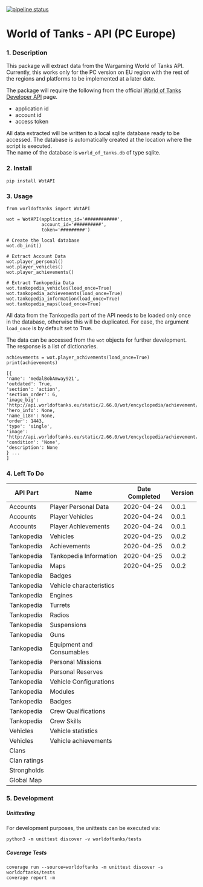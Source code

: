 [![pipeline status](https://gitlab.com/gabriel_oana/worldoftanks/badges/master/pipeline.svg)](https://gitlab.com/gabriel_oana/worldoftanks/commits/master)
# World of Tanks - API (PC Europe)

### 1. Description
This package will extract data from the Wargaming World of Tanks API.      
Currently, this works only for the PC version on EU region with the rest of the regions and platforms to be implemented at a later date.

The package will require the following from the official [World of Tanks Developer API](https://developers.wargaming.net/) page.
* application id
* account id
* access token

All data extracted will be written to a local sqlite database ready to be accessed. The database is automatically created
at the location where the script is executed.    
The name of the database is ```world_of_tanks.db``` of type sqlite.


### 2. Install

```
pip install WotAPI
```

### 3. Usage

```
from worldoftanks import WotAPI

wot = WotAPI(application_id='############',
             account_id='##########',
             token='#########')

# Create the local database
wot.db_init()
```

```
# Extract Account Data
wot.player_personal()
wot.player_vehicles()
wot.player_achievements()

# Extract Tankopedia Data
wot.tankopedia_vehicles(load_once=True)
wot.tankopedia_achievements(load_once=True)
wot.tankopedia_information(load_once=True)
wot.tankopedia_maps(load_once=True)
```


All data from the Tankopedia part of the API needs to be loaded only once in the database, otherwise this will be duplicated. 
For ease, the argument ```load_once``` is by default set to True. 

The data can be accessed from the ```wot``` objects for further development. The response is a list of dictionaries.
```
achievements = wot.player_achivements(load_once=True)
print(achievements)

[{
'name': 'medalBobAmway921', 
'outdated': True, 
'section': 'action', 
'section_order': 6, 
'image_big': 'http://api.worldoftanks.eu/static/2.66.0/wot/encyclopedia/achievement/big/medalBobAmway921.png', 
'hero_info': None, 
'name_i18n': None, 
'order': 1443, 
'type': 'single', 
'image': 'http://api.worldoftanks.eu/static/2.66.0/wot/encyclopedia/achievement/medalBobAmway921.png', 
'condition': 'None', 
'description': None
} ... 
]
```



### 4. Left To Do

| API Part      | Name                      | Date Completed    | Version   |
| ---           | ---                       | ---               | ---       |
| Accounts      | Player Personal Data      | 2020-04-24        | 0.0.1     |
| Accounts      | Player Vehicles           | 2020-04-24        | 0.0.1     |
| Accounts      | Player Achievements       | 2020-04-24        | 0.0.1     |
| Tankopedia    | Vehicles                  | 2020-04-25        | 0.0.2     |
| Tankopedia    | Achievements              | 2020-04-25        | 0.0.2     |
| Tankopedia    | Tankopedia Information    | 2020-04-25        | 0.0.2     |
| Tankopedia    | Maps                      | 2020-04-25        | 0.0.2     |
| Tankopedia    | Badges                    |                   |           |
| Tankopedia    | Vehicle characteristics   |                   |           |
| Tankopedia    | Engines                   |                   |           |
| Tankopedia    | Turrets                   |                   |           |
| Tankopedia    | Radios                    |                   |           |
| Tankopedia    | Suspensions               |                   |           | 
| Tankopedia    | Guns                      |                   |           |
| Tankopedia    | Equipment and Consumables |                   |           |
| Tankopedia    | Personal Missions         |                   |           |
| Tankopedia    | Personal Reserves         |                   |           |
| Tankopedia    | Vehicle Configurations    |                   |           |
| Tankopedia    | Modules                   |                   |           |
| Tankopedia    | Badges                    |                   |           |
| Tankopedia    | Crew Qualifications       |                   |           |
| Tankopedia    | Crew Skills               |                   |           |
| Vehicles      | Vehicle statistics        |                   |           |
| Vehicles      | Vehicle achievements      |                   |           |
| Clans         |                           |                   |           |
| Clan ratings  |                           |                   |           |
| Strongholds   |                           |                   |           |
| Global Map    |                           |                   |           |
    
 
### 5. Development

##### Unittesting
For development purposes, the unittests can be executed via: 

```
python3 -m unittest discover -v worldoftanks/tests
```

##### Coverage Tests

```
coverage run --source=worldoftanks -m unittest discover -s worldoftanks/tests
coverage report -m
```
